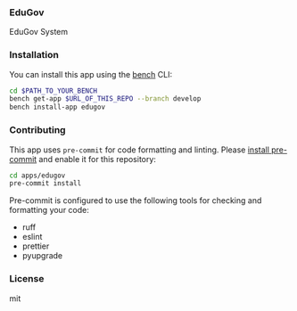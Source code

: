 ### EduGov

EduGov System

### Installation

You can install this app using the [bench](https://github.com/frappe/bench) CLI:

```bash
cd $PATH_TO_YOUR_BENCH
bench get-app $URL_OF_THIS_REPO --branch develop
bench install-app edugov
```

### Contributing

This app uses `pre-commit` for code formatting and linting. Please [install pre-commit](https://pre-commit.com/#installation) and enable it for this repository:

```bash
cd apps/edugov
pre-commit install
```

Pre-commit is configured to use the following tools for checking and formatting your code:

- ruff
- eslint
- prettier
- pyupgrade

### License

mit
